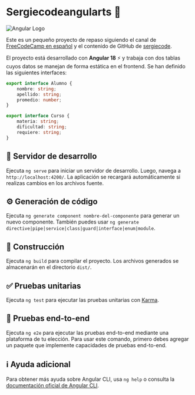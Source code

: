 # Sergiecodeangularts 🚀

![Angular Logo](https://angular.io/assets/images/logos/angular/angular.svg)

Este es un pequeño proyecto de repaso siguiendo el canal de [FreeCodeCamp en español](https://www.youtube.com/@freecodecampes) y el contenido de GitHub de [sergiecode](https://gist.github.com/sergiecode). 

El proyecto está desarrollado con **Angular 18** ⚡ y trabaja con dos tablas cuyos datos se manejan de forma estática en el frontend. Se han definido las siguientes interfaces:

```typescript
export interface Alumno {
    nombre: string;
    apellido: string;
    promedio: number;
}

export interface Curso {
    materia: string;
    dificultad: string;
    requiere: string;
}
```

## 📌 Servidor de desarrollo

Ejecuta `ng serve` para iniciar un servidor de desarrollo. Luego, navega a `http://localhost:4200/`. La aplicación se recargará automáticamente si realizas cambios en los archivos fuente.

## ⚙️ Generación de código

Ejecuta `ng generate component nombre-del-componente` para generar un nuevo componente. También puedes usar `ng generate directive|pipe|service|class|guard|interface|enum|module`.

## 🔨 Construcción

Ejecuta `ng build` para compilar el proyecto. Los archivos generados se almacenarán en el directorio `dist/`.

## ✅ Pruebas unitarias

Ejecuta `ng test` para ejecutar las pruebas unitarias con [Karma](https://karma-runner.github.io).

## 🧪 Pruebas end-to-end

Ejecuta `ng e2e` para ejecutar las pruebas end-to-end mediante una plataforma de tu elección. Para usar este comando, primero debes agregar un paquete que implemente capacidades de pruebas end-to-end.

## ℹ️ Ayuda adicional

Para obtener más ayuda sobre Angular CLI, usa `ng help` o consulta la [documentación oficial de Angular CLI](https://angular.dev/tools/cli).


